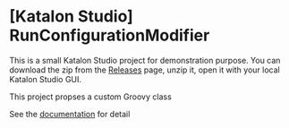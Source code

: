 # [Katalon Studio] RunConfigurationModifier

This is a small Katalon Studio project for demonstration purpose.
You can download the zip from the [Releases]() page, unzip it, open it with your local Katalon Studio GUI.

This project propses a custom Groovy class 

See the [documentation]() for detail
